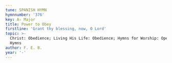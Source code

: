 ```yaml
---
tune: SPANISH HYMN
hymnnumber: '376'
key: A♭ Major
title: Power to Obey
firstline: 'Grant thy blessing, now, O Lord'
topic: >-
  Christ: Obedience; Living His Life: Obedience; Hymns for Worship: Opening
  Hymns
author: F. E. B.
year: '-'
---
```

